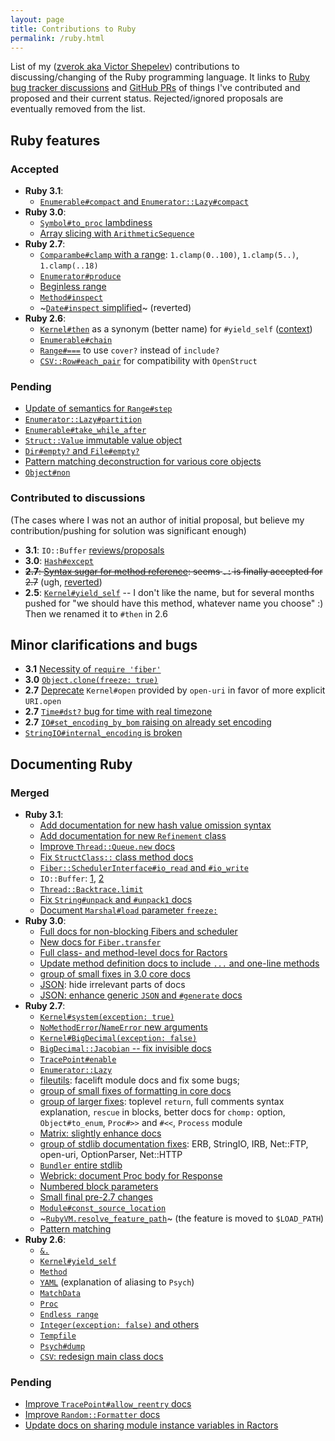 ```yaml
---
layout: page
title: Contributions to Ruby
permalink: /ruby.html
---
```


List of my ([zverok aka Victor Shepelev](https://zverok.space)) contributions to discussing/changing of the Ruby programming language. It links to [Ruby bug tracker discussions](https://bugs.ruby-lang.org/issues?utf8=%E2%9C%93&set_filter=1&sort=priority%3Adesc%2Cupdated_on%3Adesc&f%5B%5D=status_id&op%5Bstatus_id%5D=*&f%5B%5D=author_id&op%5Bauthor_id%5D=%3D&v%5Bauthor_id%5D%5B%5D=710&f%5B%5D=&c%5B%5D=project&c%5B%5D=tracker&c%5B%5D=status&c%5B%5D=subject&c%5B%5D=assigned_to&c%5B%5D=updated_on&group_by=&t%5B%5D=) and [GitHub PRs](https://github.com/ruby/ruby/pulls?q=is%3Apr+author%3Azverok+) of things I've contributed and proposed and their current status. Rejected/ignored proposals are eventually removed from the list.

## Ruby features

### Accepted

* **Ruby 3.1**:
  * [`Enumerable#compact` and `Enumerator::Lazy#compact`](https://bugs.ruby-lang.org/issues/17312)
* **Ruby 3.0**:
  * [`Symbol#to_proc` lambdiness](https://bugs.ruby-lang.org/issues/16260)
  * [Array slicing with `ArithmeticSequence`](https://bugs.ruby-lang.org/issues/16812)
* **Ruby 2.7**:
  * [`Comparambe#clamp` with a range](https://bugs.ruby-lang.org/issues/14784): `1.clamp(0..100)`, `1.clamp(5..)`, `1.clamp(..18)`
  * [`Enumerator#produce`](https://bugs.ruby-lang.org/issues/14781)
  * [Beginless range](https://bugs.ruby-lang.org/issues/14799)
  * [`Method#inspect`](https://bugs.ruby-lang.org/issues/14145)
  * ~[`Date#inspect` simplified](https://github.com/ruby/date/pull/12)~ (reverted)
* **Ruby 2.6**:
  * [`Kernel#then`](https://bugs.ruby-lang.org/issues/14594) as a synonym (better name) for `#yield_self` ([context](https://zverok.github.io/blog/2018-03-23-yield_self2.html))
  * [`Enumerable#chain`](https://bugs.ruby-lang.org/issues/15144)
  * [`Range#===`](https://bugs.ruby-lang.org/issues/14575) to use `cover?` instead of `include?`
  * [`CSV::Row#each_pair`](https://github.com/ruby/csv/pull/33) for compatibility with `OpenStruct`

### Pending

* [Update of semantics for `Range#step`](https://bugs.ruby-lang.org/issues/18368)
* [`Enumerator::Lazy#partition`](https://bugs.ruby-lang.org/issues/18262)
* [`Enumerable#take_while_after`](https://bugs.ruby-lang.org/issues/18136)
* [`Struct::Value` immutable value object](https://bugs.ruby-lang.org/issues/16122)
* [`Dir#empty?` and `File#empty?`](https://bugs.ruby-lang.org/issues/16249)
* [Pattern matching deconstruction for various core objects](https://bugs.ruby-lang.org/issues/16464)
* [`Object#non`](https://bugs.ruby-lang.org/issues/17330)

### Contributed to discussions

(The cases where I was not an author of initial proposal, but believe my contribution/pushing for solution was significant enough)

* **3.1**: `IO::Buffer` [reviews/proposals](https://bugs.ruby-lang.org/issues/18417)
* **3.0**: [`Hash#except`](https://bugs.ruby-lang.org/issues/15822)
* ~~**2.7**: [Syntax sugar for method reference](https://bugs.ruby-lang.org/issues/13581): seems `.:` is finally accepted for 2.7~~ (ugh, [reverted](https://bugs.ruby-lang.org/issues/16275))
* **2.5**: [`Kernel#yield_self`](https://bugs.ruby-lang.org/issues/6721) -- I don't like the name, but for several months pushed for "we should have this method, whatever name you choose" :) Then we renamed it to `#then` in 2.6

## Minor clarifications and bugs

* **3.1** [Necessity of `require 'fiber'`](https://bugs.ruby-lang.org/issues/17407)
* **3.0** [`Object.clone(freeze: true)`](https://bugs.ruby-lang.org/issues/16175)
* **2.7** [Deprecate](https://bugs.ruby-lang.org/issues/15893) `Kernel#open` provided by `open-uri` in favor of more explicit `URI.open`
* **2.7** [`Time#dst?` bug for time with real timezone](https://bugs.ruby-lang.org/issues/15988)
* **2.7** [`IO#set_encoding_by_bom` raising on already set encoding](https://bugs.ruby-lang.org/issues/16422)
* [`StringIO#internal_encoding` is broken](https://bugs.ruby-lang.org/issues/16497)

## Documenting Ruby

### Merged

* **Ruby 3.1**:
  * [Add documentation for new hash value omission syntax](https://github.com/ruby/ruby/pull/5244)
  * [Add documentation for new `Refinement` class](https://github.com/ruby/ruby/pull/5272)
  * [Improve `Thread::Queue.new` docs](https://github.com/ruby/ruby/pull/5273)
  * [Fix `StructClass::` class method docs](https://github.com/ruby/ruby/pull/5279)
  * [`Fiber::SchedulerInterface#io_read` and `#io_write`](https://github.com/ruby/ruby/pull/5280)
  * `IO::Buffer`: [1](https://github.com/ruby/ruby/pull/5302), [2](https://github.com/ruby/ruby/pull/5374)
  * [`Thread::Backtrace.limit`](https://github.com/ruby/ruby/pull/5305)
  * [Fix `String#unpack` and `#unpack1` docs](https://github.com/ruby/ruby/pull/5331)
  * [Document `Marshal#load` parameter `freeze:`](https://github.com/ruby/ruby/pull/5332)
* **Ruby 3.0**:
  * [Full docs for non-blocking Fibers and scheduler](https://github.com/ruby/ruby/pull/3891)
  * [New docs for `Fiber.transfer`](https://github.com/ruby/ruby/pull/3981)
  * [Full class- and method-level docs for Ractors](https://github.com/ruby/ruby/pull/3895)
  * [Update method definition docs to include `...` and one-line methods](https://github.com/ruby/ruby/pull/3997)
  * [group of small fixes in 3.0 core docs](https://github.com/ruby/ruby/pull/3997)
  * [JSON](https://github.com/flori/json/pull/349): hide irrelevant parts of docs
  * [JSON: enhance generic `JSON` and `#generate` docs](https://github.com/flori/json/pull/347)
* **Ruby 2.7**:
  * [`Kernel#system(exception: true)`](https://bugs.ruby-lang.org/issues/15480)
  * [`NoMethodError`/`NameError` new arguments](https://bugs.ruby-lang.org/issues/15481)
  * [`Kernel#BigDecimal(exception: false)`](https://github.com/ruby/bigdecimal/pull/117)
  * [`BigDecimal::Jacobian` -- fix invisible docs](https://github.com/ruby/bigdecimal/pull/130)
  * [`TracePoint#enable`](https://bugs.ruby-lang.org/issues/15484)
  * [`Enumerator::Lazy`](https://bugs.ruby-lang.org/issues/15529)
  * [fileutils](https://github.com/ruby/fileutils/pull/33): facelift module docs and fix some bugs;
  * [group of small fixes of formatting in core docs](https://bugs.ruby-lang.org/issues/16126)
  * [group of larger fixes](https://github.com/ruby/ruby/pull/2612): toplevel `return`, full comments syntax explanation, `rescue` in blocks, better docs for `chomp:` option, `Object#to_enum`, `Proc#>>` and `#<<`, `Process` module
  * [Matrix: slightly enhance docs](https://github.com/ruby/matrix/pull/11)
  * [group of stdlib documentation fixes](https://github.com/ruby/ruby/pull/2615): ERB, StringIO, IRB, Net::FTP, open-uri, OptionParser, Net::HTTP
  * [`Bundler` entire stdlib](https://github.com/bundler/bundler/pull/7394)
  * [Webrick: document Proc body for Response](https://github.com/ruby/webrick/pull/35)
  * [Numbered block parameters](https://github.com/ruby/ruby/pull/2767)
  * [Small final pre-2.7 changes](https://github.com/ruby/ruby/pull/2768)
  * [`Module#const_source_location`](https://github.com/ruby/ruby/pull/2750)
  * ~[`RubyVM.resolve_feature_path`](https://bugs.ruby-lang.org/issues/15482)~ (the feature is moved to `$LOAD_PATH`)
  * [Pattern matching](https://github.com/ruby/ruby/pull/2786)
* **Ruby 2.6**:
  * [`&.`](https://bugs.ruby-lang.org/issues/15109)
  * [`Kernel#yield_self`](https://bugs.ruby-lang.org/issues/1443)
  * [`Method`](https://bugs.ruby-lang.org/issues/14483)
  * [`YAML`](https://bugs.ruby-lang.org/issues/14567) (explanation of aliasing to `Psych`)
  * [`MatchData`](https://bugs.ruby-lang.org/issues/14450)
  * [`Proc`](https://bugs.ruby-lang.org/issues/14610)
  * [`Endless range`](https://bugs.ruby-lang.org/issues/15405)
  * [`Integer(exception: false)` and others](https://bugs.ruby-lang.org/issues/15452)
  * [`Tempfile`](https://bugs.ruby-lang.org/issues/15411)
  * [`Psych#dump`](https://github.com/ruby/psych/pull/351)
  * [`CSV`: redesign main class docs](https://github.com/ruby/csv/pull/32)

### Pending

* [Improve `TracePoint#allow_reentry` docs](https://github.com/ruby/ruby/pull/5380)
* [Improve `Random::Formatter` docs](https://github.com/ruby/ruby/pull/5434)
* [Update docs on sharing module instance variables in Ractors](https://github.com/ruby/ruby/pull/5437)

